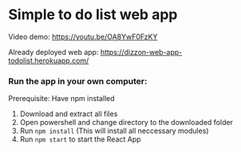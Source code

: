 # Simple to do list web app


Video demo:
https://youtu.be/OA8YwF0FzKY

Already deployed web app:
https://dizzon-web-app-todolist.herokuapp.com/


### Run the app in your own computer:
Prerequisite: Have npm installed

1. Download and extract all files
2. Open powershell and change directory to the downloaded folder
3. Run ```npm install``` (This will install all neccessary modules)
4. Run ```npm start``` to start the React App
